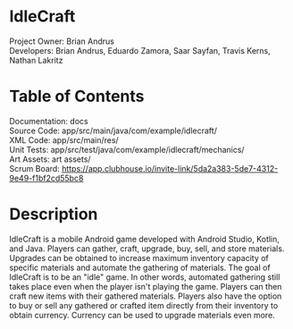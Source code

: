 # IdleCraft
Project Owner: Brian Andrus  
Developers:    Brian Andrus, Eduardo Zamora, Saar Sayfan, Travis Kerns, Nathan Lakritz   

# Table of Contents
Documentation: docs  
Source Code:   app/src/main/java/com/example/idlecraft/  
XML Code:      app/src/main/res/  
Unit Tests:    app/src/test/java/com/example/idlecraft/mechanics/  
Art Assets:    art assets/  
Scrum Board:   https://app.clubhouse.io/invite-link/5da2a383-5de7-4312-9e49-f1bf2cd55bc8

# Description
IdleCraft is a mobile Android game developed with Android Studio, Kotlin, and Java. Players can gather, craft, upgrade, buy, sell, and store materials. Upgrades can be obtained to increase maximum inventory capacity of specific materials and automate the gathering of materials. The goal of IdleCraft is to be an "idle" game. In other words, automated gathering still takes place even when the player isn't playing the game. Players can then craft new items with their gathered materials. Players also have the option to buy or sell any gathered or crafted item directly from their inventory to obtain currency. Currency can be used to upgrade materials even more.  

